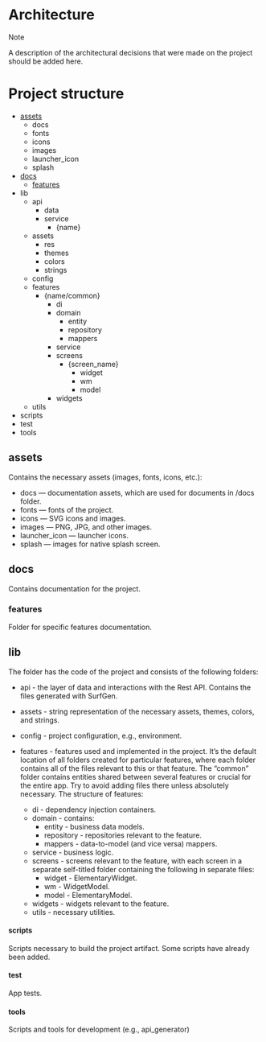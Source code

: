# Architecture

> [!NOTE]
> A description of the architectural decisions that were made on the project should be added here.

# Project structure

- [assets](#assets)
  - docs
  - fonts
  - icons
  - images
  - launcher_icon
  - splash
- [docs](#docs)
  - [features](#features)
- lib
    - api
        - data
        - service
            - {name}
    - assets
        - res
        - themes
        - colors
        - strings
    - config
    - features
        - {name/common}
            - di
            - domain
                - entity
                - repository
                - mappers
            - service
            - screens
                - {screen_name}
                    - widget
                    - wm
                    - model
            - widgets
    - utils
- scripts
- test
- tools

## assets

Contains the necessary assets (images, fonts, icons, etc.):

- docs — documentation assets, which are used for documents in /docs folder.
- fonts — fonts of the project.
- icons — SVG icons and images.
- images — PNG, JPG, and other images.
- launcher_icon — launcher icons.
- splash — images for native splash screen.

## docs

Contains documentation for the project.

### features

Folder for specific features documentation.

## lib

The folder has the code of the project and consists of the following folders:

- api - the layer of data and interactions with the Rest API. Contains the files generated with SurfGen.
- assets - string representation of the necessary assets, themes, colors, and strings.
- config - project configuration, e.g., environment.
- features - features used and implemented in the project. It’s the default location of all folders created for particular features, where each folder contains all of the files relevant to this or that feature. The “common” folder contains entities shared between several features or crucial for the entire app. Try to avoid adding files there unless absolutely necessary. The structure of features:

    - di - dependency injection containers.
    - domain - contains:
        - entity - business data models.
        - repository - repositories relevant to the feature.
        - mappers - data-to-model (and vice versa) mappers.
    - service - business logic.
    - screens - screens relevant to the feature, with each screen in a separate self-titled folder containing the following in separate files:
        - widget - ElementaryWidget.
        - wm - WidgetModel.
        - model - ElementaryModel.
    - widgets - widgets relevant to the feature.
    - utils - necessary utilities.


#### scripts

Scripts necessary to build the project artifact. Some scripts have already been added.

#### test

App tests.



#### tools

Scripts and tools for development (e.g., api_generator)
